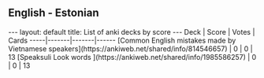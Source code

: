 <h2>English  -  Estonian</h2>
---
layout: default
title: List of anki decks by score
---
Deck | Score | Votes | Cards
-----|-------|-------|------
[Common English mistakes made by Vietnamese speakers](https://ankiweb.net/shared/info/814546657) | 0 | 0 | 13
[Speaksuli Look words ](https://ankiweb.net/shared/info/1985586257) | 0 | 0 | 13
